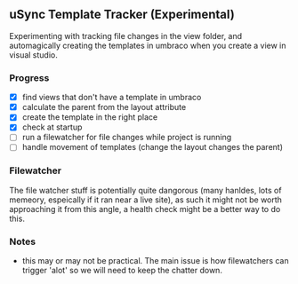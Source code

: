 ﻿## uSync Template Tracker (Experimental)

Experimenting with tracking file changes in the view folder, 
and automagically creating the templates in umbraco when you 
create a view in visual studio.

### Progress
- [x] find views that don't have a template in umbraco
- [x] calculate the parent from the layout attribute
- [x] create the template in the right place 
- [x] check at startup
- [ ] run a filewatcher for file changes while project is running
- [ ] handle movement of templates (change the layout changes the parent)

### Filewatcher 
The file watcher stuff is potentially quite dangorous (many hanldes, lots of memeory, espeically if it ran near a live site), as such it might not be worth approaching it from this angle, a health check might be a better way to do this.

### Notes
- this may or may not be practical. 
The main issue is how filewatchers can trigger 'alot' so we will need
to keep the chatter down.
